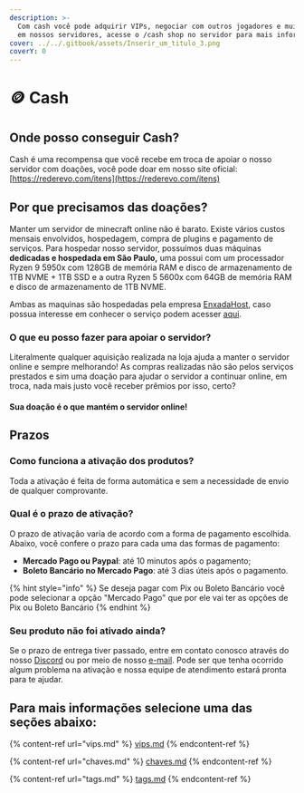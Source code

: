 ```yaml
---
description: >-
  Com cash você pode adquirir VIPs, negociar com outros jogadores e muito mais
  em nossos servidores, acesse o /cash shop no servidor para mais informações
cover: ../../.gitbook/assets/Inserir_um_titulo_3.png
coverY: 0
---
```


# 🪙 Cash

## Onde posso conseguir Cash?

Cash é uma recompensa que você recebe em troca de apoiar o nosso servidor com doações, você pode doar em nosso site oficial: [https://rederevo.com/itens](https://rederevo.com/itens)

## **Por que precisamos das doações?**

Manter um servidor de minecraft online não é barato. Existe vários custos mensais envolvidos, hospedagem, compra de plugins e pagamento de serviços. Para hospedar nosso servidor, possuímos duas máquinas **dedicadas e hospedada em São Paulo,** uma possui com um processador Ryzen 9 5950x com 128GB de memória RAM e disco de armazenamento de 1TB NVME + 1TB SSD e a outra Ryzen 5 5600x com 64GB de memória RAM e disco de armazenamento de 1TB NVME.

Ambas as maquinas são hospedadas pela empresa [EnxadaHost](https://enxadahost.com/members/aff.php?aff=361), caso possua interesse em conhecer o serviço podem acesser [aqui](https://enxadahost.com/members/aff.php?aff=361).

### **O que eu posso fazer para apoiar o servidor?**

Literalmente qualquer aquisição realizada na loja ajuda a manter o servidor online e sempre melhorando! As compras realizadas não são pelos serviços prestados e sim uma doação para ajudar o servidor a continuar online, em troca, nada mais justo você receber prêmios por isso, certo?

#### Sua doação é o que mantém o servidor online!

## Prazos

### Como funciona a ativação dos produtos?

Toda a ativação é feita de forma automática e sem a necessidade de envio de qualquer comprovante.

### Qual é o prazo de ativação?

O prazo de ativação varia de acordo com a forma de pagamento escolhida. Abaixo, você confere o prazo para cada uma das formas de pagamento:

* **Mercado Pago ou Paypal**: até 10 minutos após o pagamento;
* **Boleto Bancário no Mercado Pago**: até 3 dias úteis após o pagamento.

{% hint style="info" %}
Se deseja pagar com Pix ou Boleto Bancário você pode selecionar a opção "Mercado Pago" que por ele vai ter as opções de Pix ou Boleto Bancário
{% endhint %}

### Seu produto não foi ativado ainda?

Se o prazo de entrega tiver passado, entre em contato conosco através do nosso [Discord](https://discord.com/invite/h6pQ5VwcMz) ou por meio de nosso [e-mail](mailto:supore@rederevo.com). Pode ser que tenha ocorrido algum problema na ativação e nossa equipe de atendimento estará pronta para te ajudar.

## Para mais informações selecione uma das seções abaixo:

{% content-ref url="vips.md" %}
[vips.md](vips.md)
{% endcontent-ref %}

{% content-ref url="chaves.md" %}
[chaves.md](chaves.md)
{% endcontent-ref %}

{% content-ref url="tags.md" %}
[tags.md](tags.md)
{% endcontent-ref %}
